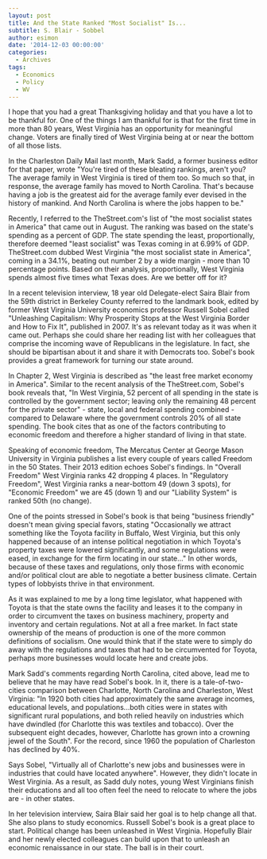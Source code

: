```yaml
---
layout: post
title: And the State Ranked "Most Socialist" Is...
subtitle: S. Blair - Sobbel
author: esimon
date: '2014-12-03 00:00:00'
categories:
  - Archives
tags:
  - Economics
  - Policy
  - WV
---
```

I hope that you had a great Thanksgiving holiday and that you have a lot to be thankful for. One of the things I am thankful for is that for the first time in more than 80 years, West Virginia has an opportunity for meaningful change. Voters are finally tired of West Virginia being at or near the bottom of all those lists. 

In the Charleston Daily Mail last month, Mark Sadd, a former business editor for that paper, wrote "You're tired of these bleating rankings, aren't you? The average family in West Virginia is tired of them too. So much so that, in response, the average family has moved to North Carolina. That's because having a job is the greatest aid for the average family ever devised in the history of mankind. And North Carolina is where the jobs happen to be."

Recently, I referred to the TheStreet.com's list of "the most socialist states in America" that came out in August. The ranking was based on the state's spending as a percent of GDP. The state spending the least, proportionally, therefore deemed "least socialist" was Texas coming in at 6.99% of GDP. TheStreet.com dubbed West Virginia "the most socialist state in America", coming in a 34.1%, beating out number 2 by a wide margin - more than 10 percentage points. Based on their analysis, proportionally, West Virginia spends almost five times what Texas does. Are we better off for it? 

In a recent television interview, 18 year old Delegate-elect Saira Blair from the 59th district in Berkeley County referred to the landmark book, edited by former West Virginia University economics professor Russell Sobel called "Unleashing Capitalism: Why Prosperity Stops at the West Virginia Border and How to Fix It", published in 2007. It's as relevant today as it was when it came out. Perhaps she could share her reading list with her colleagues that comprise the incoming wave of Republicans in the legislature. In fact, she should be bipartisan about it and share it with Democrats too. Sobel's book provides a great framework for turning our state around. 

In Chapter 2, West Virginia is described as "the least free market economy in America". Similar to the recent analysis of the TheStreet.com, Sobel's book reveals that, "In West Virginia, 52 percent of all spending in the state is controlled by the government sector; leaving only the remaining 48 percent for the private sector" - state, local and federal spending combined - compared to Delaware where the government controls 20% of all state spending. The book cites that as one of the factors contributing to economic freedom and therefore a higher standard of living in that state. 

Speaking of economic freedom, The Mercatus Center at George Mason University in Virginia publishes a list every couple of years called Freedom in the 50 States. Their 2013 edition echoes Sobel's findings. In "Overall Freedom" West Virginia ranks 42 dropping 4 places. In "Regulatory Freedom", West Virginia ranks a near-bottom 49 (down 3 spots), for "Economic Freedom" we are 45 (down 1) and our "Liability System" is ranked 50th (no change). 

One of the points stressed in Sobel's book is that being "business friendly" doesn't mean giving special favors, stating "Occasionally we attract something like the Toyota facility in Buffalo, West Virginia, but this only happened because of an intense political negotiation in which Toyota's property taxes were lowered significantly, and some regulations were eased, in exchange for the firm locating in our state..." In other words, because of these taxes and regulations, only those firms with economic and/or political clout are able to negotiate a better business climate. Certain types of lobbyists thrive in that environment. 

As it was explained to me by a long time legislator, what happened with Toyota is that the state owns the facility and leases it to the company in order to circumvent the taxes on business machinery, property and inventory and certain regulations. Not at all a free market. In fact state ownership of the means of production is one of the more common definitions of socialism. One would think that if the state were to simply do away with the regulations and taxes that had to be circumvented for Toyota, perhaps more businesses would locate here and create jobs. 

Mark Sadd's comments regarding North Carolina, cited above, lead me to believe that he may have read Sobel's book. In it, there is a tale-of-two-cities comparison between Charlotte, North Carolina and Charleston, West Virginia: "In 1920 both cities had approximately the same average incomes, educational levels, and populations...both cities were in states with significant rural populations, and both relied heavily on industries which have dwindled (for Charlotte this was textiles and tobacco). Over the subsequent eight decades, however, Charlotte has grown into a crowning jewel of the South". For the record, since 1960 the population of Charleston has declined by 40%. 

Says Sobel, "Virtually all of Charlotte's new jobs and businesses were in industries that could have located anywhere". However, they didn't locate in West Virginia. As a result, as Sadd duly notes, young West Virginians finish their educations and all too often feel the need to relocate to where the jobs are - in other states. 

In her television interview, Saira Blair said her goal is to help change all that. She also plans to study economics. Russell Sobel's book is a great place to start. Political change has been unleashed in West Virginia. Hopefully Blair and her newly elected colleagues can build upon that to unleash an economic renaissance in our state. The ball is in their court. 

